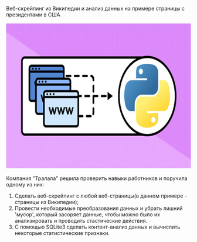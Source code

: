 Веб-скрейпинг из Википедии и анализ данных на примере страницы с президентами в США

<p align="center"><img src="https://github.com/ArtemPlgn/Data_analyst_project/blob/main/american_pres/web_scr.jpg" alt="Data_analyst_project/blob/main/games_sales/games" border="0" style='width:600px;height:400px'/>

Компания "Тралала" решила проверить навыки работников и поручила одному из них:

1. Сделать веб-скрейпинг с любой веб-страницы(в данном примере - страницы из Википедии);
2. Провести необходимые преобразования данных и убрать лишний 'мусор', который засоряет данные, чтобы можно было их анализировать и проводить стастические действия.
3. С помощью SQLite3 сделать контент-анализ данных и вычислить некоторые статистические признаки.
